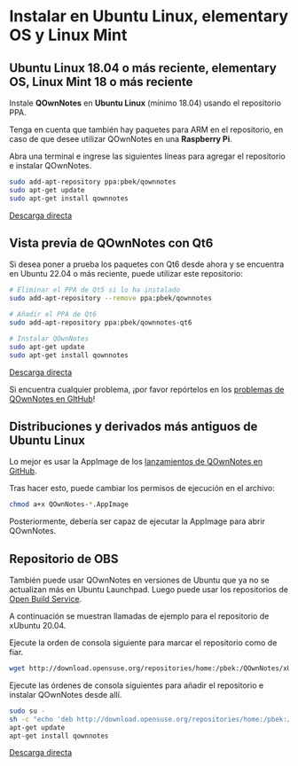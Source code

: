 # Instalar en Ubuntu Linux, elementary OS y Linux Mint

## Ubuntu Linux 18.04 o más reciente, elementary OS, Linux Mint 18 o más reciente

Instale **QOwnNotes** en **Ubuntu Linux** (mínimo 18.04) usando el repositorio PPA.

Tenga en cuenta que también hay paquetes para ARM en el repositorio, en caso de que desee utilizar QOwnNotes en una **Raspberry Pi**.

Abra una terminal e ingrese las siguientes líneas para agregar el repositorio e instalar QOwnNotes.

```bash
sudo add-apt-repository ppa:pbek/qownnotes
sudo apt-get update
sudo apt-get install qownnotes
```

[Descarga directa](https://launchpad.net/~pbek/+archive/ubuntu/qownnotes/+packages)

## Vista previa de QOwnNotes con Qt6

Si desea poner a prueba los paquetes con Qt6 desde ahora y se encuentra en Ubuntu 22.04 o más reciente, puede utilizar este repositorio:

```bash
# Eliminar el PPA de Qt5 si lo ha instalado
sudo add-apt-repository --remove ppa:pbek/qownnotes

# Añadir el PPA de Qt6
sudo add-apt-repository ppa:pbek/qownnotes-qt6

# Instalar QOwnNotes
sudo apt-get update
sudo apt-get install qownnotes
```

[Descarga directa](https://launchpad.net/~pbek/+archive/ubuntu/qownnotes-qt6/+packages)

Si encuentra cualquier problema, ¡por favor repórtelos en los [problemas de QOwnNotes en GItHub](https://github.com/pbek/QOwnNotes/issues)!

## Distribuciones y derivados más antiguos de Ubuntu Linux

Lo mejor es usar la AppImage de los [lanzamientos de QOwnNotes en GitHub](https://github.com/pbek/QOwnNotes/releases).

Tras hacer esto, puede cambiar los permisos de ejecución en el archivo:

```bash
chmod a+x QOwnNotes-*.AppImage
```

Posteriormente, debería ser capaz de ejecutar la AppImage para abrir QOwnNotes.

## Repositorio de OBS

También puede usar QOwnNotes en versiones de Ubuntu que ya no se actualizan más en Ubuntu Launchpad. Luego puede usar los repositorios de [Open Build Service](https://build.opensuse.org/package/show/home:pbek:QOwnNotes/desktop).

A continuación se muestran llamadas de ejemplo para el repositorio de xUbuntu 20.04.

Ejecute la orden de consola siguiente para marcar el repositorio como de fiar.

```bash
wget http://download.opensuse.org/repositories/home:/pbek:/QOwnNotes/xUbuntu_20.04/Release.key -O - | sudo apt-key add -
```

Ejecute las órdenes de consola siguientes para añadir el repositorio e instalar QOwnNotes desde allí.

```bash
sudo su -
sh -c "echo 'deb http://download.opensuse.org/repositories/home:/pbek:/QOwnNotes/xUbuntu_20.04/ /' >> /etc/apt/sources.list.d/qownnotes.list"
apt-get update
apt-get install qownnotes
```

[Descarga directa](https://download.opensuse.org/repositories/home:/pbek:/QOwnNotes/xUbuntu_20.04)
